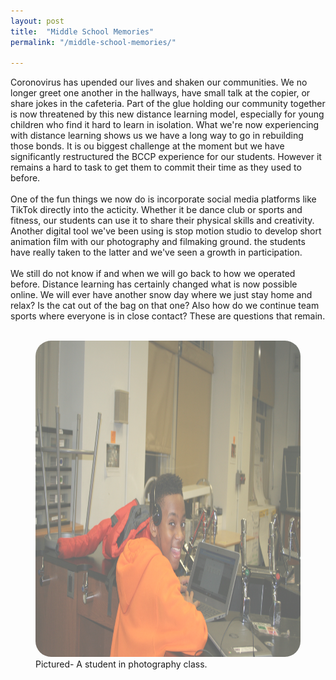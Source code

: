 ```yaml
---
layout: post
title:  "Middle School Memories"
permalink: "/middle-school-memories/"

---
```

<html>
   <div>
   <articlemain>
   Coronovirus has upended our lives and shaken our communities. We no longer greet one another in the hallways, have small talk at the copier, or share jokes in the cafeteria. Part of the glue holding our community together is now threatened by this new distance learning model, especially for young children who find it hard to learn in isolation. What we're now experiencing with distance learning shows us we have a long way to go in rebuilding those bonds.  It is ou biggest challenge at the moment but we have significantly restructured the BCCP experience for our students. However it remains a hard to task to get them to commit their time as they used to before. 
   <br>
   <br>
   One of the fun things we now do is incorporate social media platforms like TikTok directly into the acticity. Whether it be dance club or sports and fitness, our students can use it to share their physical skills and creativity. Another digital tool we've been using is stop motion studio to develop short animation film with our photography and filmaking ground. the students have really taken to the latter and we've seen a growth in participation. 
   <br>
   <br>
   We still do not know if and when we will go back to how we operated before. Distance learning has certainly changed what is now possible online. We will ever have another snow day where we just stay home and relax? Is the cat out of the bag on that one? Also how do we continue team sports where everyone is in close contact? These are questions that remain.
   </articlemain>
   <br>
   <br>
    <figure>
        <img src="/assets/kelham.jpg" alt="A young boy using a computer" 
        style="width:760px;height:506px;border-radius:25px;opacity:.6;">
        <figcaption>Pictured- A student in photography class.</figcaption>
    </figure>
    </div>
</html>